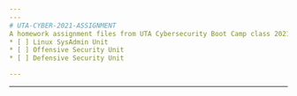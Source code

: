 ```yaml
---
---
# UTA-CYBER-2021-ASSIGNMENT
A homework assignment files from UTA Cybersecurity Boot Camp class 2021
* [ ] Linux SysAdmin Unit
* [ ] Offensive Security Unit
* [ ] Defensive Security Unit

---
```

---

